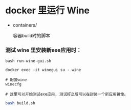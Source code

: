 # docker 里运行 Wine

- containers/

	容器build时的脚本

### 测试 wine 里安装新exe应用时：

```shell
bash run-wine-gui.sh

docker exec -it winegui su - wine

# 配置wine
winecfg

# 这里可以开始测试exe应用, 测试好之后可以在封装一个新应用镜像。

```


```bash
bash build.sh
```
